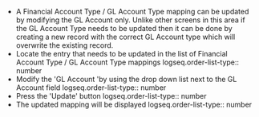 - A Financial Account Type / GL Account Type mapping can be updated by modifying the GL Account only.
  Unlike other screens in this area if the GL Account Type needs to be updated then it can be done by creating a new record with the correct GL Account type which will overwrite the existing record.
- Locate the entry that needs to be updated in the list of Financial Account Type / GL Account Type mappings
  logseq.order-list-type:: number
- Modify the 'GL Account 'by using the drop down list next to the GL Account field
  logseq.order-list-type:: number
- Press the 'Update' button
  logseq.order-list-type:: number
- The updated mapping will be displayed
  logseq.order-list-type:: number